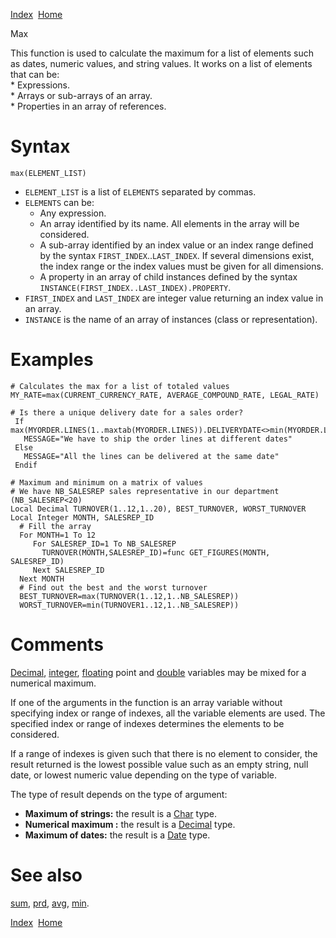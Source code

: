 [Index](index.html)  [Home](getting-started_home.html)

Max

This function is used to calculate the maximum for a list of elements such as dates, numeric values, and string values. It works on a list of elements that can be:  
\* Expressions.  
\* Arrays or sub-arrays of an array.  
\* Properties in an array of references.

# Syntax

```
max(ELEMENT_LIST)
```

* `ELEMENT_LIST` is a list of `ELEMENTS` separated by commas.
* `ELEMENTS` can be:
  + Any expression.
  + An array identified by its name. All elements in the array will be considered.
  + A sub-array identified by an index value or an index range defined by the syntax `FIRST_INDEX`..`LAST_INDEX`. If several dimensions exist, the index range or the index values must be given for all dimensions.
  + A property in an array of child instances defined by the syntax `INSTANCE(FIRST_INDEX..LAST_INDEX).PROPERTY`.
* `FIRST_INDEX` and `LAST_INDEX` are integer value returning an index value in an array.
* `INSTANCE` is the name of an array of instances (class or representation).

# Examples

```
# Calculates the max for a list of totaled values
MY_RATE=max(CURRENT_CURRENCY_RATE, AVERAGE_COMPOUND_RATE, LEGAL_RATE)

# Is there a unique delivery date for a sales order?
 If max(MYORDER.LINES(1..maxtab(MYORDER.LINES)).DELIVERYDATE<>min(MYORDER.LINES(1..maxtab(MYORDER.LINES)).DELIVERYDATE)
   MESSAGE="We have to ship the order lines at different dates"
 Else
   MESSAGE="All the lines can be delivered at the same date"
 Endif

# Maximum and minimum on a matrix of values
# We have NB_SALESREP sales representative in our department (NB_SALESREP<20)
Local Decimal TURNOVER(1..12,1..20), BEST_TURNOVER, WORST_TURNOVER
Local Integer MONTH, SALESREP_ID
  # Fill the array
  For MONTH=1 To 12
     For SALESREP_ID=1 To NB_SALESREP
       TURNOVER(MONTH,SALESREP_ID)=func GET_FIGURES(MONTH, SALESREP_ID)
     Next SALESREP_ID
  Next MONTH
  # Find out the best and the worst turnover
  BEST_TURNOVER=max(TURNOVER(1..12,1..NB_SALESREP))
  WORST_TURNOVER=min(TURNOVER1..12,1..NB_SALESREP))
```

# Comments

[Decimal](4gl_decimal.html), [integer](4gl_integer.html), [floating](4gl_float.html) point and [double](4gl_double.html) variables may be mixed for a numerical maximum.

If one of the arguments in the function is an array variable without specifying index or range of indexes, all the variable elements are used. The specified index or range of indexes determines the elements to be considered.

If a range of indexes is given such that there is no element to consider, the result returned is the lowest possible value such as an empty string, null date, or lowest numeric value depending on the type of variable.

The type of result depends on the type of argument:

* **Maximum of strings:** the result is a [Char](4gl_char.html) type.
* **Numerical maximum :** the result is a [Decimal](4gl_decimal.html) type.
* **Maximum of dates:** the result is a [Date](4gl_date.html) type.

# See also

[sum](4gl_sum.html), [prd](4gl_prd.html), [avg](4gl_avg.html), [min](4gl_min.html).

  

[Index](index.html)  [Home](getting-started_home.html)